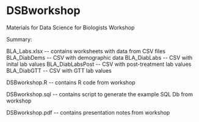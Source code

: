 # DSBworkshop
Materials for Data Science for Biologists Workshop 

Summary:

BLA_Labs.xlsx -- contains worksheets with data from CSV files
BLA_DiabDems -- CSV with demographic data
BLA_DiabLabs -- CSV with inital lab values
BLA_DiabLabsPost -- CSV with post-treatment lab values
BLA_DiabGTT -- CSV with GTT lab values

DSBworkshop.R -- contains R code from workshop

DSBworkshop.sql -- contains script to generate the example SQL Db from workshop

DSBworkshop.pdf -- contains presentation notes from workshop
